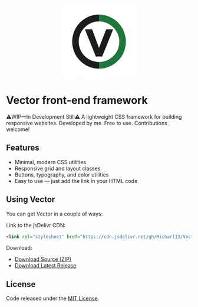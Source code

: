 <p align="center">
  <img src="Vector-logo.png" alt="Logo" width="200"/>
</p>

# Vector front-end framework

⚠️WIP—In Development Still⚠️ A lightweight CSS framework for building responsive websites. Developed by me. Free to use.
Contributions welcome!

## Features
- Minimal, modern CSS utilities
- Responsive grid and layout classes
- Buttons, typography, and color utilities
- Easy to use — just add the link in your HTML code

## Using Vector

You can get Vector in a couple of ways:

Link to the jsDelivr CDN:
```html
<link rel="stylesheet" href="https://cdn.jsdelivr.net/gh/Micharl13/Vector-front-end-framework@main/dist/vectorcss.css">
```
Download:

- [Download Source (ZIP)](https://github.com/Micharl13/Vector-front-end-framework/archive/refs/heads/main.zip)
- [Download Latest Release](https://github.com/Micharl13/Vector-front-end-framework/releases)

## License
Code released under the [MIT License](LICENSE).

